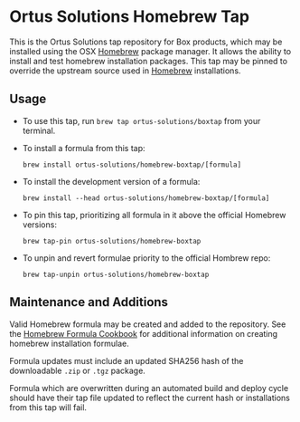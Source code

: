 Ortus Solutions Homebrew Tap
============================

This is the Ortus Solutions tap repository for Box products, which may be installed using the OSX [Homebrew][1] package manager.  It allows the ability to install and test homebrew installation packages.  This tap may be pinned to override the upstream source used in [Homebrew][1] installations.

Usage
-----

- To use this tap, run `brew tap ortus-solutions/boxtap` from your terminal.
- To install a formula from this tap:
  
  `brew install ortus-solutions/homebrew-boxtap/[formula]`

- To install the development version of a formula:

  `brew install --head ortus-solutions/homebrew-boxtap/[formula]`

- To pin this tap, prioritizing all formula in it above the official Homebrew versions:

  `brew tap-pin ortus-solutions/homebrew-boxtap`

- To unpin and revert formulae priority to the official Hombrew repo:

  `brew tap-unpin ortus-solutions/homebrew-boxtap`


Maintenance and Additions
----------------------

Valid Homebrew formula may be created and added to the repository.  See the [Homebrew Formula Cookbook][2] for additional information on creating homebrew installation formulae.

Formula updates must include an updated SHA256 hash of the downloadable `.zip` or `.tgz` package.  

Formula which are overwritten during an automated build and deploy cycle should have their tap file updated to reflect the current hash or installations from this tap will fail.


[1]: http://brew.sh/
[2]: https://github.com/Homebrew/homebrew/blob/master/share/doc/homebrew/Formula-Cookbook.md
